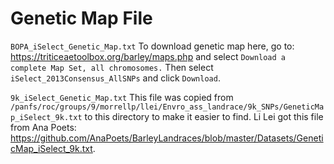 # Genetic Map File

`BOPA_iSelect_Genetic_Map.txt`
To download genetic map here, go to: https://triticeaetoolbox.org/barley/maps.php and select `Download a complete Map Set, all chromosomes.` Then select `iSelect_2013Consensus_AllSNPs` and click `Download`.

`9k_iSelect_Genetic_Map.txt`
This file was copied from `/panfs/roc/groups/9/morrellp/llei/Envro_ass_landrace/9k_SNPs/GeneticMap_iSelect_9k.txt` to this directory to make it easier to find. Li Lei got this file from Ana Poets: https://github.com/AnaPoets/BarleyLandraces/blob/master/Datasets/GeneticMap_iSelect_9k.txt.

